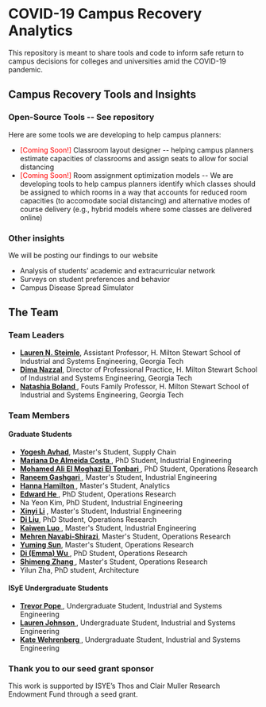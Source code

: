 # COVID-19 Campus Recovery Analytics
This repository is meant to share tools and code to inform safe return to campus decisions for colleges and universities amid the COVID-19 pandemic. 


## Campus Recovery Tools and Insights

### Open-Source Tools -- See repository
Here are some tools we are developing to help campus planners:

* <span style="color:red"> [Coming Soon!] </span> Classroom layout designer -- helping campus planners estimate capacities of classrooms and assign seats to allow for social distancing
* <span style="color:red"> [Coming Soon!] </span> Room assignment optimization models   -- We are developing tools to help campus planners identify which classes should be assigned to which rooms in a way that accounts for reduced room capacities (to accomodate social distancing) and alternative modes of course delivery (e.g., hybrid models where some classes are delivered online)

### Other insights
We will be posting our findings to our website

* Analysis of students’ academic and extracurricular network
* Surveys on student preferences and behavior
* Campus Disease Spread Simulator





## The Team

### Team Leaders
* <b> <a href="http://pwp.gatech.edu/steimle/"> Lauren N. Steimle</a></b>, Assistant Professor, H. Milton Stewart School of Industrial and Systems Engineering, Georgia Tech
* <b> <a href="http://pwp.gatech.edu/dima-nazzal/"> Dima Nazzal</a></b>, Director of Professional Practice, H. Milton Stewart School of Industrial and Systems Engineering, Georgia Tech
* <b> <a href="https://www.isye.gatech.edu/users/natashia-boland"> Natashia Boland </a></b>, Fouts Family Professor, H. Milton Stewart School of Industrial and Systems Engineering, Georgia Tech


### Team Members

#### Graduate Students
* <b> <a href="https://www.linkedin.com/in/yogesh-avhad"> Yogesh Avhad</a></b>, Master's Student, Supply Chain
* <b> <a href="https://www.linkedin.com/in/mariana-de-almeida-costa"> Mariana De Almeida Costa </a> </b>, PhD Student, Industrial Engineering
* <b> <a href="https://www.linkedin.com/in/mohamed-el-tonbari-846170127/"> Mohamed Ali El Moghazi El Tonbari </a> </b>, PhD Student, Operations Research
* <b> <a href="http://rgashgari.mystrikingly.com/"> Raneem Gashgari </a> </b>, Master's Student, Industrial Engineering
* <b> <a href="https://www.linkedin.com/in/hanna-hamilton-398874110/"> Hanna Hamilton </a> </b>, Master's Student, Analytics
* <b> <a href="https://www.linkedin.com/in/edward-he-68801312a/"> Edward He </a> </b>, PhD Student, Operations Research 
* Na Yeon Kim, PhD Student, Industrial Engineering
* <b> <a href="https://www.linkedin.com/in/xinyi-li-329a9419b"> Xinyi Li</a> </b>, Master's Student, Industrial Engineering
* <b> <a href="https://www.linkedin.com/in/di-liu-8b9831112/"> Di Liu</a></b>, PhD Student, Operations Research 
* <b> <a href="https://www.linkedin.com/in/kaiwen-kevin-luo-2893aa17b/"> Kaiwen Luo </a></b>, Master's Student, Industrial Engineering
* <b> <a href="https://www.linkedin.com/in/mehran-navabi-157a9559"> Mehren Navabi-Shirazi</a></b>, Master's Student, Operations Research
* <b> <a href="https://www.linkedin.com/in/yuming-sun-573901151"> Yuming Sun</a></b>, Master's Student, Operations Research
* <b> <a href="https://www.linkedin.com/in/di-emma-wu/"> Di (Emma) Wu </a></b>, PhD Student, Operations Research
* <b> <a href="https://www.linkedin.com/in/shimeng-zhang146a94149/"> Shimeng Zhang </a></b>, Master's Student, Operations Research
* Yilun Zha, PhD student, Architecture

#### ISyE Undergraduate Students
* <b> <a href="https://github.com/trevor-pope"> Trevor Pope </a> </b>, Undergraduate Student, Industrial and Systems Engineering
* <b> <a href="https://www.linkedin.com/in/laurenashleigh/"> Lauren Johnson </a> </b>, Undergraduate Student, Industrial and Systems Engineering
* <b> <a href="https://www.linkedin.com/in/katherine-anne-wehrenberg/"> Kate Wehrenberg </a> </b>, Undergraduate Student, Industrial and Systems Engineering


### Thank you to our seed grant sponsor
This work is supported by ISYE’s Thos and Clair Muller Research Endowment Fund through a seed grant.



